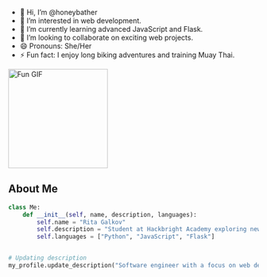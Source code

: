 - 👋 Hi, I’m @honeybather
- 👀 I’m interested in web development.
- 🌱 I’m currently learning advanced JavaScript and Flask.
- 💞️ I’m looking to collaborate on exciting web projects.
- 😄 Pronouns: She/Her
- ⚡ Fun fact: I enjoy long biking adventures and training Muay Thai.
      

<a href="https://www.linkedin.com/in/ritagalkov/" target="_blank">
  <img src="https://i.giphy.com/media/v1.Y2lkPTc5MGI3NjExdGJxYWl6ejVvNXhyOHBwdWhhdDkwOHlyamF0cjg2NDByemtzc3hvNiZlcD12MV9pbnRlcm5hbF9naWZfYnlfaWQmY3Q9cw/3o6gE51uXycrKW6D84/giphy.gif" alt="Fun GIF" width="200"/>
</a>


## About Me

```python
class Me:
    def __init__(self, name, description, languages):
        self.name = "Rita Galkov"
        self.description = "Student at Hackbright Academy exploring new opportunities in software engineering."
        self.languages = ["Python", "JavaScript", "Flask"]


# Updating description
my_profile.update_description("Software engineer with a focus on web development and a passion for learning.")

